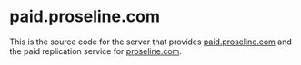 # paid.proseline.com

This is the source code for the server that provides [paid.proseline.com](https://paid.proseline.com) and the paid replication service for [proseline.com](https://proseline.com).
